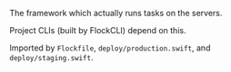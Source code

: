The framework which actually runs tasks on the servers.

Project CLIs (built by FlockCLI) depend on this.

Imported by `Flockfile`, `deploy/production.swift`, and `deploy/staging.swift`.

